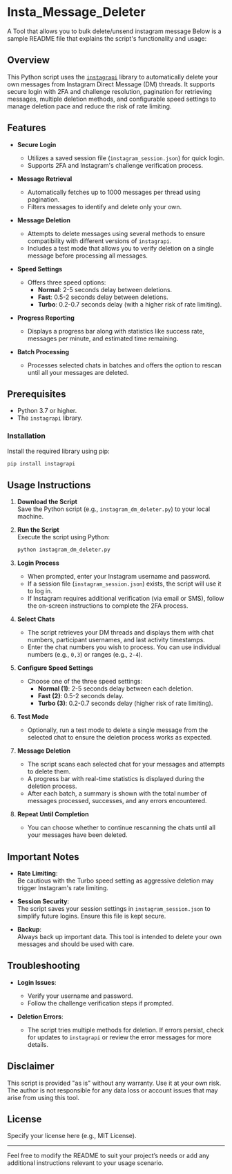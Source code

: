 # Insta_Message_Deleter
A Tool that allows you to bulk delete/unsend instagram message
Below is a sample README file that explains the script's functionality and usage:

## Overview

This Python script uses the [`instagrapi`](https://github.com/adw0rd/instagrapi) library to automatically delete your own messages from Instagram Direct Message (DM) threads. It supports secure login with 2FA and challenge resolution, pagination for retrieving messages, multiple deletion methods, and configurable speed settings to manage deletion pace and reduce the risk of rate limiting.

## Features

- **Secure Login**  
  - Utilizes a saved session file (`instagram_session.json`) for quick login.
  - Supports 2FA and Instagram's challenge verification process.
  
- **Message Retrieval**  
  - Automatically fetches up to 1000 messages per thread using pagination.
  - Filters messages to identify and delete only your own.

- **Message Deletion**  
  - Attempts to delete messages using several methods to ensure compatibility with different versions of `instagrapi`.
  - Includes a test mode that allows you to verify deletion on a single message before processing all messages.

- **Speed Settings**  
  - Offers three speed options:
    - **Normal**: 2-5 seconds delay between deletions.
    - **Fast**: 0.5-2 seconds delay between deletions.
    - **Turbo**: 0.2-0.7 seconds delay (with a higher risk of rate limiting).

- **Progress Reporting**  
  - Displays a progress bar along with statistics like success rate, messages per minute, and estimated time remaining.

- **Batch Processing**  
  - Processes selected chats in batches and offers the option to rescan until all your messages are deleted.

## Prerequisites

- Python 3.7 or higher.
- The `instagrapi` library.

### Installation

Install the required library using pip:

```bash
pip install instagrapi
```

## Usage Instructions

1. **Download the Script**  
   Save the Python script (e.g., `instagram_dm_deleter.py`) to your local machine.

2. **Run the Script**  
   Execute the script using Python:

   ```bash
   python instagram_dm_deleter.py
   ```

3. **Login Process**  
   - When prompted, enter your Instagram username and password.
   - If a session file (`instagram_session.json`) exists, the script will use it to log in.
   - If Instagram requires additional verification (via email or SMS), follow the on-screen instructions to complete the 2FA process.

4. **Select Chats**  
   - The script retrieves your DM threads and displays them with chat numbers, participant usernames, and last activity timestamps.
   - Enter the chat numbers you wish to process. You can use individual numbers (e.g., `0,3`) or ranges (e.g., `2-4`).

5. **Configure Speed Settings**  
   - Choose one of the three speed settings:
     - **Normal (1)**: 2-5 seconds delay between each deletion.
     - **Fast (2)**: 0.5-2 seconds delay.
     - **Turbo (3)**: 0.2-0.7 seconds delay (higher risk of rate limiting).

6. **Test Mode**  
   - Optionally, run a test mode to delete a single message from the selected chat to ensure the deletion process works as expected.

7. **Message Deletion**  
   - The script scans each selected chat for your messages and attempts to delete them.
   - A progress bar with real-time statistics is displayed during the deletion process.
   - After each batch, a summary is shown with the total number of messages processed, successes, and any errors encountered.

8. **Repeat Until Completion**  
   - You can choose whether to continue rescanning the chats until all your messages have been deleted.

## Important Notes

- **Rate Limiting**:  
  Be cautious with the Turbo speed setting as aggressive deletion may trigger Instagram's rate limiting.

- **Session Security**:  
  The script saves your session settings in `instagram_session.json` to simplify future logins. Ensure this file is kept secure.

- **Backup**:  
  Always back up important data. This tool is intended to delete your own messages and should be used with care.

## Troubleshooting

- **Login Issues**:  
  - Verify your username and password.
  - Follow the challenge verification steps if prompted.

- **Deletion Errors**:  
  - The script tries multiple methods for deletion. If errors persist, check for updates to `instagrapi` or review the error messages for more details.

## Disclaimer

This script is provided "as is" without any warranty. Use it at your own risk. The author is not responsible for any data loss or account issues that may arise from using this tool.

## License

Specify your license here (e.g., MIT License).

---

Feel free to modify the README to suit your project’s needs or add any additional instructions relevant to your usage scenario.
